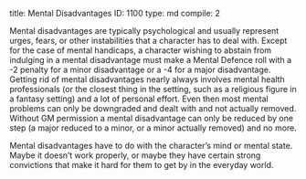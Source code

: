 title:          Mental Disadvantages
ID:             1100
type:           md
compile:        2



Mental disadvantages are typically psychological and usually represent urges, fears, or other instabilities that a character has to deal with. Except for the case of mental handicaps, a character wishing to abstain from indulging in a mental disadvantage must make a Mental Defence roll with a -2 penalty for a minor disadvantage or a -4 for a major disadvantage. Getting rid of mental disadvantages nearly always involves mental health professionals (or the closest thing in the setting, such as a religious figure in a fantasy setting) and a lot of personal effort. Even then most mental problems can only be downgraded and dealt with and not actually removed. Without GM permission a mental disadvantage can only be reduced by one step (a major reduced to a minor, or a minor actually removed) and no more.

Mental disadvantages have to do with the character’s mind or mental state. Maybe it doesn’t work properly, or maybe they have certain strong convictions that make it hard for them to get by in the everyday world.
